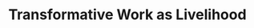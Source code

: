 ---
title: Transformative Work as Livelihood
type: Seminar
location: MA Eco-Social Design, Free University of Bozen-Bolzano, IT
subtext:
dateFormat: # "year", otherwise will be displayed MM.YYYY
dateEnd: 2024-11-15
dateStart:
url: https://www.unibz.it/en/faculties/design-art/master-eco-social-design/
---